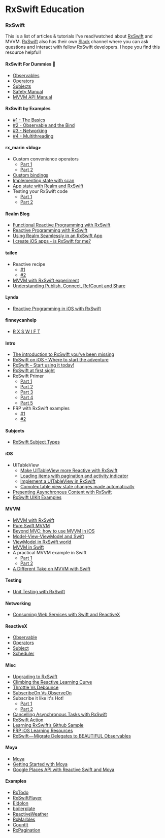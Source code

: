 # RxSwift Education
 
### RxSwift

This is a list of articles & tutorials I've read/watched about [RxSwift](https://github.com/ReactiveX/RxSwift) and MVVM. [RxSwift](https://github.com/ReactiveX/RxSwift) also has their own [Slack](http://rxswift-slack.herokuapp.com/) channel where you can ask questions and interact with fellow RxSwift developers. I hope you find this resource helpful!  

#### RxSwift For Dummies 🐣
* [Observables](http://swiftpearls.com/RxSwift-for-dummies-1-Observables.html)
* [Operators](http://swiftpearls.com/RxSwift-for-dummies-2-Operators.html)
* [Subjects](http://swiftpearls.com/RxSwift-for-dummies-3-Subjects.html)
* [Safety Manual](http://swiftpearls.com/RxSwift-Safety-Manual.html)
* [MVVM API Manual](http://swiftpearls.com/mvvm-state-manage.html)

#### RxSwift by Examples
* [#1 - The Basics](http://www.thedroidsonroids.com/blog/ios/rxswift-by-examples-1-the-basics/)
* [#2 - Observable and the Bind](http://www.thedroidsonroids.com/blog/ios/rxswift-by-examples-2-observable-and-the-bind/)
* [#3 - Networking](http://www.thedroidsonroids.com/blog/ios/rxswift-examples-3-networking/)
* [#4 - Multithreading](http://www.thedroidsonroids.com/blog/ios/rxswift-examples-4-multithreading/)

#### rx_marin \<blog\>
* Custom convenience operators
	* [Part 1](http://rx-marin.com/post/rxswift-rxcocoa-custom-convenience-operators-part1/)
	* [Part 2](http://rx-marin.com/post/rxswift-rxcocoa-custom-convenience-operators-part2/)
* [Custom bindings](http://rx-marin.com/post/rxswift-rxcocoa-custom-bindings/)
* [Implementing state with scan](http://rx-marin.com/post/rxswift-state-with-scan/)
* [App state with Realm and RxSwift](http://rx-marin.com/post/rxswift-realm-reactive-app-settings/)
* Testing your RxSwift code
	* [Part 1](http://rx-marin.com/post/rxswift-rxtests-unit-tests/)
	* [Part 2](http://rx-marin.com/post/rxswift-rxtests-unit-tests-part-2/)

#### Realm Blog
* [Functional Reactive Programming with RxSwift](https://realm.io/news/slug-max-alexander-functional-reactive-rxswift/)
* [Reactive Programming with RxSwift](https://realm.io/news/altconf-scott-gardner-reactive-programming-with-rxswift/)
* [Using Realm Seamlessly in an RxSwift App](https://realm.io/news/marin-todorov-realm-rxswift/)
* [I create iOS apps - is RxSwift for me?](https://realm.io/news/tryswift-Marin-Todorov-I-create-iOS-apps-is-RxSwift-for-me/?utm_source=ios-list&utm_medium=email&utm_content=ios-content)

#### tailec
* Reactive recipe
	* [#1](http://www.tailec.com/blog/Reactive-recipe-1)
	* [#2](http://www.tailec.com/blog/Reactive-recipe-2)
* [MVVM with RxSwift experiment](http://www.tailec.com/blog/mvvm-with-rxswift-experiment)
* [Understanding Publish, Connect, RefCount and Share](http://www.tailec.com/blog/understanding-publish-connect-refcount-share)

#### Lynda
* [Reactive Programming in iOS with RxSwift](https://www.lynda.com/Swift-tutorials/Reactive-Programming-iOS-RxSwift/494421-2.html)

#### finneycanhelp
* [R X S W I F T](http://www.finneycanhelp.com/tag/rxswift/)

#### Intro
* [The introduction to RxSwift you've been missing](https://github.com/DTVD/The-introduction-to-RxSwift-you-have-been-missing)
* [RxSwift on iOS - Where to start the adventure](https://blog.autsoft.hu/rxswift-on-ios-where-to-start-the-adventure/)
* [RxSwift – Start using it today!](http://adamborek.com/practical-introduction-rxswift/)
* [RxSwift at first sight](https://blog.alltheflow.com/rxswift-at-first-sight/)
* RxSwift Primer
	* [Part 1](https://www.caseyliss.com/2016/12/15/rxswift-primer-part-1)
	* [Part 2](https://www.caseyliss.com/2016/12/16/rxswift-primer-part-2)
	* [Part 3](https://www.caseyliss.com/2016/12/19/rxswift-primer-part-3)
	* [Part 4](https://www.caseyliss.com/2016/12/20/rxswift-primer-part-4)
	* [Part 5](https://www.caseyliss.com/2016/12/21/rxswift-primer-part-5)
* FRP with RxSwift examples
	* [#1](https://medium.com/@tuyenbq/frp-with-rxswift-examples-1-3359aac3c60c#.3n7tdd58q)
	* [#2](https://medium.com/@tuyenbq/frp-with-rxswift-examples-2-7e4bb5e3fc0e#.cbktf9m6n)

#### Subjects
* [RxSwift Subject Types](http://www.tailec.com/blog/understanding-publish-connect-refcount-share)

#### iOS
* UITableView
	* [Make UITableView more Reactive with RxSwift](http://yannickloriot.com/2016/01/make-uitableview-reactive-with-rxswift/)
	* [Loading items with pagination and activity indicator](https://alttab.co/blog/2016/06/21/loading-items-with-pagination-and-activity-indicator-using-rxswift/)
	* [Implement a UITableView in RxSwift](http://blog.patrickbalestra.com/post/139058887796/implement-a-uitableview-in-rxswift)
	* [Complex table view state changes made automatically](https://medium.com/@charlag/complex-table-view-state-changes-made-automatically-99096ad0672b#.i8zhxgtlv)
* [Presenting Asynchronous Content with RxSwift](http://www.thomasvisser.me/2016/08/03/rxswift-loading/)
* [RxSwift UIKit Examples](https://gist.github.com/KentarouKanno/2feb5fd162cd0b66e26ed883ebccf6fe)

#### MVVM
* [MVVM with RxSwift](https://realm.io/news/slug-max-alexander-mvvm-rxswift/)
* [Pure Swift MVVM](https://www.mobiledefense.com/blog/2016/02/07/pure-swift-mvvm/)
* [Beyond MVC: how to use MVVM in iOS](https://stfalcon.com/en/blog/post/beyond-mvc-how-to-use-MVVM-in-iOS)
* [Model-View-ViewModel and Swift](https://cocoacasts.com/swift-and-model-view-viewmodel-in-practice/)
* [ViewModel in RxSwift world](https://medium.com/@SergDort/viewmodel-in-rxswift-world-13d39faa2cf5#.ot9lyl5n9)
* [MVVM in Swift](http://artsy.github.io/blog/2015/09/24/mvvm-in-swift/)
* A practical MVVM example in Swift
	* [Part 1](http://candycode.io/a-practical-mvvm-example-in-swift-part-1/) 
	* [Part 2](http://candycode.io/a-practical-mvvm-example-in-swift-part-2/)
* [A Different Take on MVVM with Swift](http://rasic.info/a-different-take-on-mvvm-with-swift/)

#### Testing
* [Unit Testing with RxSwift](http://www.pangers.com/blog/2016/3/1/unit-testing-with-rxswift)

#### Networking
* [Consuming Web Services with Swift and ReactiveX](https://medium.com/@gonzalezreal/consuming-web-services-with-swift-and-rx-71b87b0f9a4e#.xgndogfd9)

#### ReactiveX
* [Observable](http://reactivex.io/documentation/observable.html)
* [Operators](http://reactivex.io/documentation/operators.html)
* [Subject](http://reactivex.io/documentation/subject.html)
* [Scheduler](http://reactivex.io/documentation/scheduler.html)

#### Misc
* [Upgrading to RxSwift](http://artsy.github.io/blog/2015/12/08/reactive-cocoa-to-rxswift/)
* [Climbing the Reactive Learning Curve](https://medium.com/@clozach/climbing-the-reactive-learning-curve-4a03fa8d17ae#.19wwhdep4)
* [Throttle Vs Debounce](http://www.pangers.com/blog/2016/1/29/throttle-vs-debounce)
* [SubscribeOn Vs ObserveOn](http://www.pangers.com/blog/2016/2/7/subscribeon-vs-observeon)
* Subscribe it like it's Hot!
	* [Part 1](http://www.pangers.com/blog/2016/2/20/subscribe-it-like-its-hot)
	* [Part 2](http://www.pangers.com/blog/2016/2/21/subscribe-it-like-its-hot-pt-2)
* [Cancelling Asynchronous Tasks with RxSwift](https://blog.propellerlabs.co/cancelling-asynchronous-tasks-with-rxswift-1ab243dde7a#.6nb59q94q)
* [RxSwift Action](http://www.sm-cloud.com/rxswift-action/)
* [Learning RxSwift’s Github Sample](http://zh-wang.github.io/blog/2015/10/27/learning-rxswifts-github-sample/)
* [FRP iOS Learning Resources](https://gist.github.com/JaviLorbada/4a7bd6129275ebefd5a6)
* [RxSwift — Migrate Delegates to BEAUTIFUL Observables](https://medium.com/@maxofeden/rxswift-migrate-delegates-to-beautiful-observables-3e606a863048#.f9g3kkmg5)

#### Moya
* [Moya](https://github.com/Moya/Moya)
* [Getting Started with Moya](http://marginalfutility.net/2015/10/04/moya/)
* [Google Places API with Reactive Swift and Moya](https://medium.com/cocoaacademymag/google-places-api-with-rxswift-rxcocoa-and-moya-ed5832fe7387#.tl2olwwfq)

#### Examples
* [RxTodo](https://github.com/devxoul/RxTodo)
* [RxSwiftPlayer](https://github.com/scotteg/RxSwiftPlayer)
* [Eidolon](https://github.com/artsy/eidolon)
* [boilerplate](https://github.com/tailec/boilerplate#github-api-client)
* [ReactiveWeather](https://github.com/marinbenc/ReactiveWeatherExample)
* [RxMarbles](https://github.com/RxSwiftCommunity/RxMarbles)
* [CountIt](https://github.com/PiXeL16/CountItApp)
* [RxPagination](https://github.com/tryswift/RxPagination)